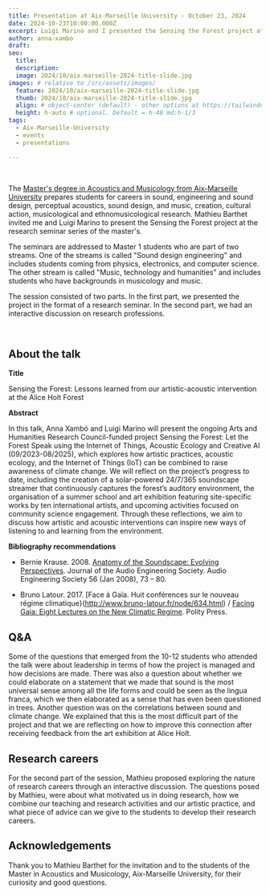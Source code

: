 ```yaml
---
title: Presentation at Aix-Marseille University - October 23, 2024
date: 2024-10-23T10:00:00.000Z
excerpt: Luigi Marino and I presented the Sensing the Forest project at the Master in Acoustics and Musicology, Aix-Marseille University.
author: anna-xambo
draft: 
seo:
  title:
  description:
  image: 2024/10/aix-marseille-2024-title-slide.jpg
images: # relative to /src/assets/images/
  feature: 2024/10/aix-marseille-2024-title-slide.jpg
  thumb: 2024/10/aix-marseille-2024-title-slide.jpg
  align: # object-center (default) - other options at https://tailwindcss.com/docs/object-position
  height: h-auto # optional. Default = h-48 md:h-1/3
tags:
  - Aix-Marseille-University
  - events  
  - presentations

---
```

  
<br />

The [Master's degree in Acoustics and Musicology from Aix-Marseille University](https://aec-music.eu/news-article/master-of-acoustics-and-musicology-aix-marseille-universite/) prepares students for careers in sound, engineering and sound design, perceptual acoustics, sound design, and music, creation, cultural action, musicological and ethnomusicological research. Mathieu Barthet invited me and Luigi Marino to present the Sensing the Forest project at the research seminar series of the master's.

The seminars are addressed to Master 1 students who are part of two streams. One of the streams is called "Sound design engineering" and includes students coming from physics, electronics, and computer science. The other stream is called "Music, technology and humanities" and includes students who have backgrounds in musicology and music.

The session consisted of two parts. In the first part, we presented the project in the format of a research seminar. In the second part, we had an interactive discussion on research professions.

<br />

## About the talk

**Title**

Sensing the Forest: Lessons learned from our artistic-acoustic intervention at the Alice Holt Forest

**Abstract**


In this talk, Anna Xambó and Luigi Marino will present the ongoing Arts and Humanities Research Council-funded project Sensing the Forest: Let the Forest Speak using the Internet of Things, Acoustic Ecology and Creative AI (09/2023-08/2025), which explores how artistic practices, acoustic ecology, and the Internet of Things (IoT) can be combined to raise awareness of climate change. We will reflect on the project’s progress to date, including the creation of a solar-powered 24/7/365 soundscape streamer that continuously captures the forest’s auditory environment, the organisation of a summer school and art exhibition featuring site-specific works by ten international artists, and upcoming activities focused on community science engagement. Through these reflections, we aim to discuss how artistic and acoustic interventions can inspire new ways of listening to and learning from the environment.

**Bibliography recommendations**

* Bernie Krause. 2008. [Anatomy of the Soundscape: Evolving Perspectives](https://www.researchgate.net/publication/257943187_Anatomy_of_the_Soundscape_Evolving_Perspectives). Journal of the Audio Engineering Society. Audio Engineering Society 56 (Jan 2008), 73 – 80.

* Bruno Latour. 2017. [Face à Gaïa. Huit conférences sur le nouveau régime climatique}(http://www.bruno-latour.fr/node/634.html) / [Facing Gaia: Eight Lectures on the New Climatic Regime](http://www.bruno-latour.fr/node/693.html). Polity Press. 

<!-- The slides of my presentation are available [here](/assets/pdf/CHIME-2023.pdf). -->

## Q&A

Some of the questions that emerged from the 10-12 students who attended the talk were about leadership in terms of how the project is managed and how decisions are made. There was also a question about whether we could elaborate on a statement that we made that sound is the most universal sense among all the life forms and could be seen as the lingua franca, which we then elaborated as a sense that has even been questioned in trees. Another question was on the correlations between sound and climate change. We explained that this is the most difficult part of the project and that we are reflecting on how to improve this connection after receiving feedback from the art exhibition at Alice Holt.

## Research careers

For the second part of the session, Mathieu proposed exploring the nature of research careers through an interactive discussion. The questions posed by Mathieu, were about what motivated us in doing research, how we combine our teaching and research activities and our artistic practice, and what piece of advice can we give to the students to develop their research careers.

## Acknowledgements

Thank you to Mathieu Barthet for the invitation and to the students of the Master in Acoustics and Musicology, Aix-Marseille University, for their curiosity and good questions.



